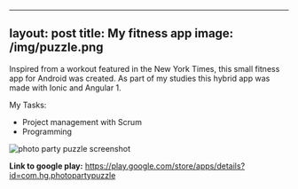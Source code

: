
---
layout: post
title: My fitness app
image: /img/puzzle.png
---

Inspired from a workout featured in the New York Times, this small fitness app for Android was created. As part of my studies this hybrid app was made with Ionic and Angular 1.

My Tasks:
* Project management with Scrum
* Programming

![photo party puzzle screenshot](http://i.imgur.com/rFvNZ3L.png)

**Link to google play:** <https://play.google.com/store/apps/details?id=com.hg.photopartypuzzle>
